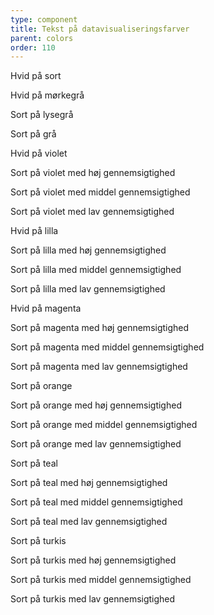 ```yaml
---
type: component
title: Tekst på datavisualiseringsfarver
parent: colors
order: 110
---
```


<div class="color-row-container">
  <div class="row color-row">
    <div class="col-12 col-md-6">
      <!-- color-black start -->
      <div class="color-container-small color-black mt-0">
        <div class="color-text-container">
          <p class="text-white">Hvid på sort</p>
        </div>
      </div>
      <!-- color-black end -->
      <!-- color-gray-medium-dark start -->
      <div class="color-container-small color-gray-medium-dark">
        <div class="color-text-container">
          <p class="text-white">Hvid på mørkegrå</p>
        </div>
      </div>
      <!-- color-gray-medium-dark end -->
      <!-- color-gray-light start -->
      <div class="color-container-small color-gray-light">
        <div class="color-text-container">
          <p class="text-black">Sort på lysegrå</p>
        </div>
      </div>
      <!-- color-gray-light end -->
      <!-- color-gray-pale start -->
      <div class="color-container-small color-gray-pale">
        <div class="color-text-container">
          <p class="text-black">Sort på grå</p>
        </div>
      </div>
      <!-- color-gray-pale end -->
      <!-- color-data-violet start -->
      <div class="color-container-small color-data-violet">
        <div class="color-text-container">
          <p class="text-white">Hvid på violet</p>
        </div>
      </div>
      <!-- color-data-violet end -->
      <!-- color-data-violet-high-opacity start -->
      <div class="color-container-small color-data-violet-high-opacity">
        <div class="color-text-container">
          <p class="text-black">Sort på violet med høj gennemsigtighed</p>
        </div>
      </div>
      <!-- color-data-violet-high-opacity end -->
      <!-- color-data-violet-medium-opacity start -->
      <div class="color-container-small color-data-violet-medium-opacity">
        <div class="color-text-container">
          <p class="text-black">Sort på violet med middel gennemsigtighed</p>
        </div>
      </div>
      <!-- color-data-violet-medium-opacity end -->
      <!-- color-data-violet-low-opacity start -->
      <div class="color-container-small color-data-violet-low-opacity">
        <div class="color-text-container">
          <p class="text-black">Sort på violet med lav gennemsigtighed</p>
        </div>
      </div>
      <!-- color-data-violet-low-opacity end -->
      <!-- color-data-purple start -->
      <div class="color-container-small color-data-purple">
        <div class="color-text-container">
          <p class="text-white">Hvid på lilla</p>
        </div>
      </div>
      <!-- color-data-purple end -->
      <!-- color-data-purple-high-opacity start -->
      <div class="color-container-small color-data-purple-high-opacity">
        <div class="color-text-container">
          <p class="text-black">Sort på lilla med høj gennemsigtighed</p>
        </div>
      </div>
      <!-- color-data-purple-high-opacity end -->
      <!-- color-data-purple-medium-opacity start -->
      <div class="color-container-small color-data-purple-medium-opacity">
        <div class="color-text-container">
          <p class="text-black">Sort på lilla med middel gennemsigtighed</p>
        </div>
      </div>
      <!-- color-data-purple-medium-opacity end -->
      <!-- color-data-purple-low-opacity start -->
      <div class="color-container-small color-data-purple-low-opacity">
        <div class="color-text-container">
          <p class="text-black">Sort på lilla med lav gennemsigtighed</p>
        </div>
      </div>
      <!-- color-data-purple-low-opacity end -->
      <!-- color-data-magenta start -->
      <div class="color-container-small color-data-magenta">
        <div class="color-text-container">
          <p class="text-white">Hvid på magenta</p>
        </div>
      </div>
      <!-- color-data-magenta end -->
      <!-- color-data-magenta-high-opacity start -->
      <div class="color-container-small color-data-magenta-high-opacity">
        <div class="color-text-container">
          <p class="text-black">Sort på magenta med høj gennemsigtighed</p>
        </div>
      </div>
      <!-- color-data-magenta-high-opacity end -->
      <!-- color-data-magenta-medium-opacity start -->
      <div class="color-container-small color-data-magenta-medium-opacity">
        <div class="color-text-container">
          <p class="text-black">Sort på magenta med middel gennemsigtighed</p>
        </div>
      </div>
      <!-- color-data-magenta-medium-opacity end -->
      <!-- color-data-magenta-low-opacity start -->
      <div class="color-container-small color-data-magenta-low-opacity">
        <div class="color-text-container">
          <p class="text-black">Sort på magenta med lav gennemsigtighed</p>
        </div>
      </div>
      <!-- color-data-magenta-low-opacity end -->
    </div>
    <div class="col-12 col-md-6">
      <!-- color-data-orange start -->
      <div class="color-container-small color-data-orange mt-0">
        <div class="color-text-container">
          <p class="text-black">Sort på orange</p>
        </div>
      </div>
      <!-- color-data-orange end -->
      <!-- color-data-orange-high-opacity start -->
      <div class="color-container-small color-data-orange-high-opacity">
        <div class="color-text-container">
          <p class="text-black">Sort på orange med høj gennemsigtighed</p>
        </div>
      </div>
      <!-- color-data-orange-high-opacity end -->
      <!-- color-data-orange-medium-opacity start -->
      <div class="color-container-small color-data-orange-medium-opacity">
        <div class="color-text-container">
          <p class="text-black">Sort på orange med middel gennemsigtighed</p>
        </div>
      </div>
      <!-- color-data-orange-medium-opacity end -->
      <!-- color-data-orange-low-opacity start -->
      <div class="color-container-small color-data-orange-low-opacity">
        <div class="color-text-container">
          <p class="text-black">Sort på orange med lav gennemsigtighed</p>
        </div>
      </div>
      <!-- color-data-orange-low-opacity end -->
      <!-- color-data-teal start -->
      <div class="color-container-small color-data-teal">
        <div class="color-text-container">
          <p class="text-black">Sort på teal</p>
        </div>
      </div>
      <!-- color-data-teal end -->
      <!-- color-data-teal-high-opacity start -->
      <div class="color-container-small color-data-teal-high-opacity">
        <div class="color-text-container">
          <p class="text-black">Sort på teal med høj gennemsigtighed</p>
        </div>
      </div>
      <!-- color-data-teal-high-opacity end -->
      <!-- color-data-teal-medium-opacity start -->
      <div class="color-container-small color-data-teal-medium-opacity">
        <div class="color-text-container">
          <p class="text-black">Sort på teal med middel gennemsigtighed</p>
        </div>
      </div>
      <!-- color-data-teal-medium-opacity end -->
      <!-- color-data-teal-low-opacity start -->
      <div class="color-container-small color-data-teal-low-opacity">
        <div class="color-text-container">
          <p class="text-black">Sort på teal med lav gennemsigtighed</p>
        </div>
      </div>
      <!-- color-data-turquoise-low-opacity end -->
      <!-- color-data-turquoise start -->
      <div class="color-container-small color-data-turquoise">
        <div class="color-text-container">
          <p class="text-black">Sort på turkis</p>
        </div>
      </div>
      <!-- color-data-turquoise end -->
      <!-- color-data-turquoise-high-opacity start -->
      <div class="color-container-small color-data-turquoise-high-opacity">
        <div class="color-text-container">
          <p class="text-black">Sort på turkis med høj gennemsigtighed</p>
        </div>
      </div>
      <!-- color-data-turquoise-high-opacity end -->
      <!-- color-data-turquoise-medium-opacity start -->
      <div class="color-container-small color-data-turquoise-medium-opacity">
        <div class="color-text-container">
          <p class="text-black">Sort på turkis med middel gennemsigtighed</p>
        </div>
      </div>
      <!-- color-data-turquoise-medium-opacity end -->
      <!-- color-data-turquoise-low-opacity start -->
      <div class="color-container-small color-data-turquoise-low-opacity">
        <div class="color-text-container">
          <p class="text-black">Sort på turkis med lav gennemsigtighed</p>
        </div>
      </div>
      <!-- color-data-turquoise-low-opacity end -->
    </div>
  </div>
</div>

